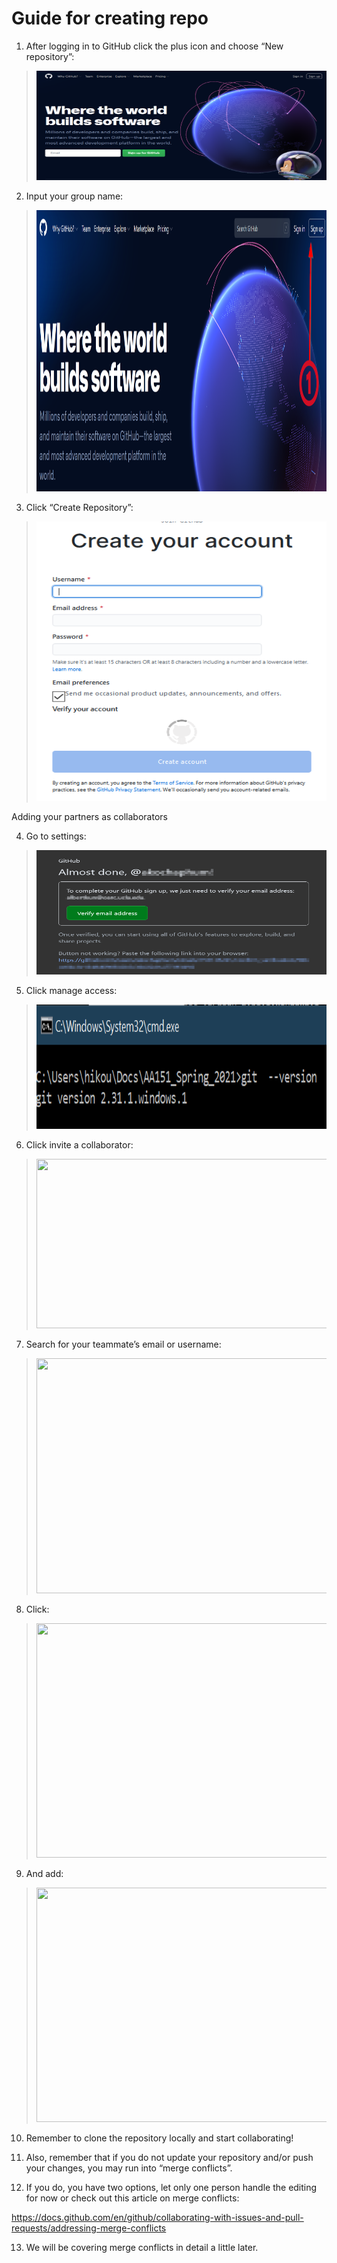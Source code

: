 # Guide for creating repo

1.  After logging in to GitHub click the plus icon and choose “New
    repository”:

> <img src="media\image1.png" style="width:6.5in;height:1.82847in" />

2.  Input your group name:

> <img src="media\image2.png" style="width:6.5in;height:4.67917in" />

3.  Click “Create Repository”:

> <img src="media\image3.png" style="width:6.5in;height:4.65972in" />

Adding your partners as collaborators

4.  Go to settings:

> <img src="media\image4.png" style="width:6.5in;height:2.07431in" />

5.  Click manage access:

> <img src="media\image5.png" style="width:6.5in;height:2.07431in" />

6.  Click invite a collaborator:

> <img src="media\image6.png" style="width:6.5in;height:2.81597in" />

7.  Search for your teammate’s email or username:

> <img src="media\image7.png" style="width:6.5in;height:3.92361in" />

8.  Click:

> <img src="media\image8.png" style="width:6.5in;height:3.90764in" />

9.  And add:

> <img src="media\image9.png" style="width:6.5in;height:3.90764in" />

10. Remember to clone the repository locally and start collaborating!

11. Also, remember that if you do not update your repository and/or push
    your changes, you may run into “merge conflicts”.

12. If you do, you have two options, let only one person handle the
    editing for now or check out this article on merge conflicts:

<https://docs.github.com/en/github/collaborating-with-issues-and-pull-requests/addressing-merge-conflicts>

13. We will be covering merge conflicts in detail a little later.
